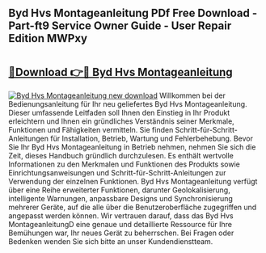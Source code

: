## Byd Hvs Montageanleitung PDf Free Download - Part-ft9 Service Owner Guide - User Repair Edition MWPxy

# <h2><a href="http://df8tis6.blite.top/?on=Byd+Hvs+Montageanleitung">🔗Download 👉🔴 Byd Hvs Montageanleitung</a></h2>

[![Byd Hvs Montageanleitung new download](https://i.imgur.com/lujVjoI.png)](http://df8tis6.blite.top/?on=Byd+Hvs+Montageanleitung)
Willkommen bei der Bedienungsanleitung für Ihr neu geliefertes Byd Hvs Montageanleitung. Dieser umfassende Leitfaden soll Ihnen den Einstieg in Ihr Produkt erleichtern und Ihnen ein gründliches Verständnis seiner Merkmale, Funktionen und Fähigkeiten vermitteln. Sie finden Schritt-für-Schritt-Anleitungen für Installation, Betrieb, Wartung und Fehlerbehebung. Bevor Sie Ihr Byd Hvs Montageanleitung in Betrieb nehmen, nehmen Sie sich die Zeit, dieses Handbuch gründlich durchzulesen. Es enthält wertvolle Informationen zu den Merkmalen und Funktionen des Produkts sowie Einrichtungsanweisungen und Schritt-für-Schritt-Anleitungen zur Verwendung der einzelnen Funktionen. Byd Hvs Montageanleitung verfügt über eine Reihe erweiterter Funktionen, darunter Geolokalisierung, intelligente Warnungen, anpassbare Designs und Synchronisierung mehrerer Geräte, auf die alle über die Benutzeroberfläche zugegriffen und angepasst werden können. Wir vertrauen darauf, dass das Byd Hvs MontageanleitungD eine genaue und detaillierte Ressource für Ihre Bemühungen war, Ihr neues Gerät zu beherrschen. Bei Fragen oder Bedenken wenden Sie sich bitte an unser Kundendienstteam.
